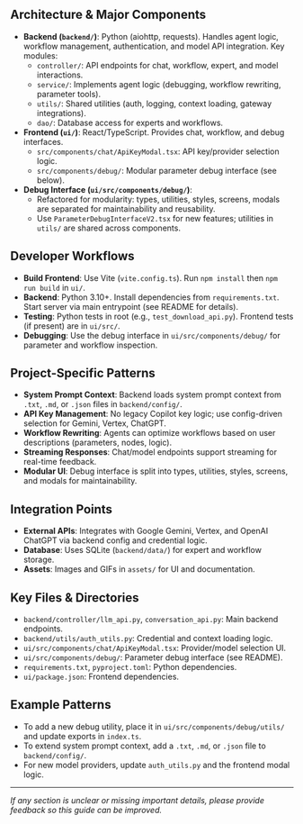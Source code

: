 ## Architecture & Major Components
- **Backend (`backend/`)**: Python (aiohttp, requests). Handles agent logic, workflow management, authentication, and model API integration. Key modules:
  - `controller/`: API endpoints for chat, workflow, expert, and model interactions.
  - `service/`: Implements agent logic (debugging, workflow rewriting, parameter tools).
  - `utils/`: Shared utilities (auth, logging, context loading, gateway integrations).
  - `dao/`: Database access for experts and workflows.
- **Frontend (`ui/`)**: React/TypeScript. Provides chat, workflow, and debug interfaces.
  - `src/components/chat/ApiKeyModal.tsx`: API key/provider selection logic.
  - `src/components/debug/`: Modular parameter debug interface (see below).
- **Debug Interface (`ui/src/components/debug/`)**:
  - Refactored for modularity: types, utilities, styles, screens, modals are separated for maintainability and reusability.
  - Use `ParameterDebugInterfaceV2.tsx` for new features; utilities in `utils/` are shared across components.

## Developer Workflows
- **Build Frontend**: Use Vite (`vite.config.ts`). Run `npm install` then `npm run build` in `ui/`.
- **Backend**: Python 3.10+. Install dependencies from `requirements.txt`. Start server via main entrypoint (see README for details).
- **Testing**: Python tests in root (e.g., `test_download_api.py`). Frontend tests (if present) are in `ui/src/`.
- **Debugging**: Use the debug interface in `ui/src/components/debug/` for parameter and workflow inspection.

## Project-Specific Patterns
- **System Prompt Context**: Backend loads system prompt context from `.txt`, `.md`, or `.json` files in `backend/config/`.
- **API Key Management**: No legacy Copilot key logic; use config-driven selection for Gemini, Vertex, ChatGPT.
- **Workflow Rewriting**: Agents can optimize workflows based on user descriptions (parameters, nodes, logic).
- **Streaming Responses**: Chat/model endpoints support streaming for real-time feedback.
- **Modular UI**: Debug interface is split into types, utilities, styles, screens, and modals for maintainability.

## Integration Points
- **External APIs**: Integrates with Google Gemini, Vertex, and OpenAI ChatGPT via backend config and credential logic.
- **Database**: Uses SQLite (`backend/data/`) for expert and workflow storage.
- **Assets**: Images and GIFs in `assets/` for UI and documentation.

## Key Files & Directories
- `backend/controller/llm_api.py`, `conversation_api.py`: Main backend endpoints.
- `backend/utils/auth_utils.py`: Credential and context loading logic.
- `ui/src/components/chat/ApiKeyModal.tsx`: Provider/model selection UI.
- `ui/src/components/debug/`: Parameter debug interface (see README).
- `requirements.txt`, `pyproject.toml`: Python dependencies.
- `ui/package.json`: Frontend dependencies.

## Example Patterns
- To add a new debug utility, place it in `ui/src/components/debug/utils/` and update exports in `index.ts`.
- To extend system prompt context, add a `.txt`, `.md`, or `.json` file to `backend/config/`.
- For new model providers, update `auth_utils.py` and the frontend modal logic.

---

_If any section is unclear or missing important details, please provide feedback so this guide can be improved._
